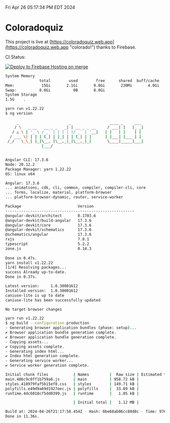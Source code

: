 Fri Apr 26 05:17:34 PM EDT 2024

# Coloradoquiz


This project is live at [https://coloradoquiz.web.app](https://coloradoquiz.web.app "colorado!") thanks to Firebase.

CI Status: 

[![Deploy to Firebase Hosting on merge](https://github.com/teamkushal/coloradoquiz/actions/workflows/firebase-hosting-merge.yml/badge.svg)](https://github.com/teamkushal/coloradoquiz/actions/workflows/firebase-hosting-merge.yml)

```bash
System Memory
               total        used        free      shared  buff/cache   available
Mem:            15Gi       2.1Gi       9.8Gi       230Mi       4.0Gi        13Gi
Swap:          8.0Gi          0B       8.0Gi
System Storage
1.5G	.
```
```bash
yarn run v1.22.22
$ ng version

     _                      _                 ____ _     ___
    / \   _ __   __ _ _   _| | __ _ _ __     / ___| |   |_ _|
   / △ \ | '_ \ / _` | | | | |/ _` | '__|   | |   | |    | |
  / ___ \| | | | (_| | |_| | | (_| | |      | |___| |___ | |
 /_/   \_\_| |_|\__, |\__,_|_|\__,_|_|       \____|_____|___|
                |___/
    

Angular CLI: 17.3.6
Node: 20.12.2
Package Manager: yarn 1.22.22
OS: linux x64

Angular: 17.3.6
... animations, cdk, cli, common, compiler, compiler-cli, core
... forms, localize, material, platform-browser
... platform-browser-dynamic, router, service-worker

Package                         Version
---------------------------------------------------------
@angular-devkit/architect       0.1703.6
@angular-devkit/build-angular   17.3.6
@angular-devkit/core            17.3.6
@angular-devkit/schematics      17.3.6
@schematics/angular             17.3.6
rxjs                            7.8.1
typescript                      5.2.2
zone.js                         0.14.3
    
Done in 0.47s.
yarn install v1.22.22
[1/4] Resolving packages...
success Already up-to-date.
Done in 0.37s.
```
```bash
Latest version:     1.0.30001612
Installed version:  1.0.30001612
caniuse-lite is up to date
caniuse-lite has been successfully updated

No target browser changes
```
```bash
yarn run v1.22.22
$ ng build --configuration production
- Generating browser application bundles (phase: setup)...
✔ Browser application bundle generation complete.
✔ Browser application bundle generation complete.
- Copying assets...
✔ Copying assets complete.
- Generating index html...
✔ Index html generation complete.
- Generating service worker...
✔ Service worker generation complete.

Initial chunk files           | Names         |  Raw size | Estimated transfer size
main.486c9c0ff1b759a6.js      | main          | 958.72 kB |               189.91 kB
styles.418979faf5b15ef8.css   | styles        | 149.71 kB |                 9.29 kB
polyfills.e49d9a69d1927eec.js | polyfills     |  33.89 kB |                11.01 kB
runtime.4dc6018cf5dd0399.js   | runtime       |   1.05 kB |               595 bytes

                              | Initial total |   1.12 MB |               210.79 kB

Build at: 2024-04-26T21:17:58.454Z - Hash: 0be68ab06cc80d8c - Time: 9761ms
Done in 11.36s.
```
